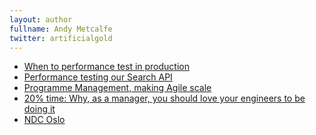 ```yaml
---
layout: author
fullname: Andy Metcalfe
twitter: artificialgold
---
```



* <a href="/blog/2014/03/20/when-to-performance-test-in-production/">When to performance test in production</a>
* <a href="/blog/2014/03/19/performance-testing-our-search-api/">Performance testing our Search API</a>
* <a href="/blog/2014/02/12/programme-management/">Programme Management, making Agile scale</a>
* <a href="/blog/2014/02/06/20-percent-time/">20% time: Why, as a manager, you should love your engineers to be doing it</a>
* <a href="/blog/2013/06/18/ndcoslo/">NDC Oslo</a>

